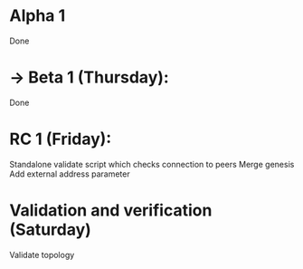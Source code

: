 # Alpha 1
Done

# -> Beta 1 (Thursday):
Done 

# RC 1 (Friday):
Standalone validate script which checks connection to peers
Merge genesis
Add external address parameter

# Validation and verification (Saturday)
Validate topology